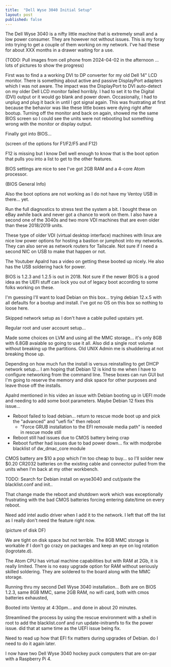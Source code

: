 ```yaml
---
title:  "Dell Wyse 3040 Initial Setup"
layout: post
published: false
---
```


The Dell Wyse 3040 is a nifty little machine that is extremely small and a low power consumer. They are however not without issues. This is my foray into trying to get a couple of them working on my network. I've had these for about XXX months in a drawer waiting for a use.

<!-- excerpt-end -->

(TODO: Pull images from cell phone from 2024-04-02 in the afternoon ... lots of pictures to show the progress)

First was to find a a working DVI to DP converter for my old Dell 14" LCD monitor. There is something about active and passive DisplayPort adapters which I was not aware. The impact was the DisplayPort to DVI auto-detect on my older Dell LCD monitor failed horribly. I had to set it to the Digital (DVI) output or it would go blank and power down. Occasionally, I had to unplug and plug it back in until I got signal again. This was frustrating at first because the behavior was like these little boxes were dying right after bootup. Turning off the monitor and back on again, showed me the same BIOS screen so I could see the units were not rebooting but something wrong with the monitor or display output.

Finally got into BIOS...

(screen of the options for F1/F2/F5 and F12)

F12 is missing but I know Dell well enough to know that is the boot option that pulls you into a list to get to the other features.

BIOS settings are nice to see I've got 2GB RAM and a 4-core Atom processor.

(BIOS General Info)

Also the boot options are not working as I do not have my Ventoy USB in there... yet.

Run the full diagnostics to stress test the system a bit. I bought these on eBay awhile back and never got a chance to work on them.
I also have a second one of the 3040s and two more VDI machines that are even older than these 2018/2019 units.

These type of older VDI (virtual desktop interface) machines with linux are nice low power options for hosting a bastion or jumphost into my networks. They can also serve as network routers for Tailscale. Not sure if I need a second NIC on USB to make that happen or not.

The Youtuber Apalrd has a video on getting these booted up nicely. He also has the USB soldering hack for power.

BIOS is 1.2.3 and 1.2.5 is out in 2018. Not sure if the newer BIOS is a good idea as the UEFI stuff can lock you out of legacy boot according to some folks working on these.

I'm guessing I'll want to load Debian on this box... trying debian 12.x.5 with all defaults for a bootup and install. I've got no OS on this box so nothing to loose here.

Skipped network setup as I don't have a cable pulled upstairs yet.

Regular root and user account setup...

Made some choices on LVM and using all the MMC storage... it's only 8GB with 6.8GB avaiable so going to use it all. Also did a single root volume without breaking up the partitions. Old UNIX Admin me is shuddering at not breaking those up.

Depending on how much fun the install is versus reinstalling to get DHCP network setup... I am hoping that Debian 12 is kind to me when I have to configure networking from the command line. These boxes can run GUI but I'm going to reserve the memory and disk space for other purposes and leave those off the installs.

Apalrd mentioned in his video an issue with Debian booting up in UEFI mode and needing to add some boot parameters. Maybe Debian 12 fixes this issue...

* Reboot failed to load debian...  return to rescue mode boot up and pick the "advanced" and "uefi fix" then reboot
  * "Force GRUB installation to the EFI removale media path" is needed in rescue mode still
* Reboot still had issues due to CMOS battery being crap
* Reboot further had issues due to bad power down... fix with modprobe blacklist of dw_dmac_core module

CMOS battery are $10 a pop which I'm too cheap to buy... so I'll solder new $0.20 CR2032 batteries on the existing cable and connector pulled from the units when I'm back at my other workbench.

TODO: Search for Debian install on wyse3040 and cut/paste the blacklist.conf and init..

That change made the reboot and shutdown work which was exceptionally frustrating with the bad CMOS batteries forcing entering date/time on every reboot.

Need add intel audio driver when I add it to the network. I left that off the list as I really don't need the feature right now.

(picture of disk DF)

We are tight on disk space but not terrible. The 8GB MMC storage is workable if I don't go crazy on packages and keep an eye on log rotation (logrotate.d).

The Atom CPU has virtual machine capabilities but with RAM at 2Gb, it is really limited. There is no easy upgrade option for RAM without seriously skilled soldering. They are soldered to the board along with the MMC storage.

Running thru my second Dell Wyse 3040 installation...
Both are on BIOS 1.2.3, same 8GB MMC, same 2GB RAM, no wifi card, both with cmos batteries exhausted,

Booted into Ventoy at 4:30pm... and done in about 20 minutes.

Streamlined the process by using the rescue environment with a shell in root to add the blacklist.conf and run update-initramfs to fix the power issue. did that at same time as the UEFI issue being fix.

Need to read up how that EFI fix matters during upgrades of Debian.  do I need to do it again later.

I now have two Dell Wyse 3040 hockey puck computers that are on-par with a Raspberry Pi 4.
